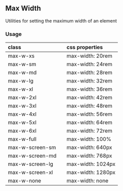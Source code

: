 ## Max Width

Utilities for setting the maximum width of an element

### Usage

| class |  | css properties |
|:--|:--|:--|
| max-w-xs |  | max-width: 20rem |
| max-w-sm |  | max-width: 24rem |
| max-w-md |  | max-width: 28rem |
| max-w-lg |  | max-width: 32rem |
| max-w-xl |  | max-width: 36rem |
| max-w-2xl |  | max-width: 42rem |
| max-w-3xl |  | max-width: 48rem |
| max-w-4xl |  | max-width: 56rem |
| max-w-5xl |  | 	max-width: 64rem |
| max-w-6xl |  | max-width: 72rem |
| max-w-full |  | max-width: 100% |
| max-w-screen-sm |  | max-width: 640px |
| max-w-screen-md |  | max-width: 768px |
| max-w-screen-lg |  | max-width: 1024px |
| max-w-screen-xl |  | max-width: 1280px |
| max-w-none |  | max-width: none |
